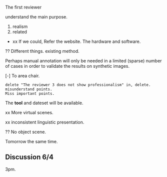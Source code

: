 The first reviewer

understand the main purpose.

1. realism
2. related

<!-- - We will add BadPix. -->

<!-- 
- Test it on middle bury
The Middlebury 2014 dataset may be worth looking at for further validation:
low texture (Staircase, Umbrella, Vintage,...) 
grids/discont (Jadeplant, Bicycle, Sticks, ...)
specularity (Motorcycle, Vintage, ..). validation set. 
- No object region good to explore. 
- It requires some annotation, we will do it later. Extra labeling on some data. 
- Far bigger version of KiTTI from Raquel. might be a good choice.
-->

- xx If we could, Refer the website. The hardware and software.

<!-- - !! How long to generate images. It takes one second. How easy to define the fly path. Short. Tutorial. -->

<!-- - Having all the features of Unreal Stereo in one table, would help a lot to the reader to have a clearer picture on the proposed tool. Add an overview, 
- link to the resource in final version. We will link to the tutorial. We committed to make it easy. -->

<!-- - Multi-camera. -->

<!-- - Extend 4 to include how easy for the community.-->

<!-- - Define for realism. We also validate. See reviewer 1. -->

?? Different things.  existing method. 

Perhaps manual annotation will only be needed in a limited (sparse) number of cases in order to validate the results on synthetic images.


<!-- - We don't understand the comment. 
842f has been done in KITTI. It might be -->

[-] To area chair.

    delete "The reviewer 3 does not show professionalism" in, delete. misunderstand points.
    Miss important points.

The **tool** and dateset will be available.

xx More virtual scenes.

xx inconsistent linguistic presentation.

?? No object scene.


Tomorrow the same time.

## Discussion 6/4

<!-- For the synthetic dataset.-->

<!-- Very simple images. -->

<!-- Appreciate the very detailed -->

<!-- The rendering is getting better and better. -->

<!-- Short the length. -->

<!-- TODO: Thanks for generally positive feedback. Address realism, related to other work and when the code will be available. Our phylosophy the realism is becoming realistic enough to begin this. Validate on the result on KITTI and will do it on other datasets. requires extra annotation. Both the dataset and the tool available. -->

<!-- TODO: P1, too long. -->

<!-- OK: The amount of money. -->

<!--Not from the 3D scenes.
How to get these regions.
Neilson and Yang.
XX provides images in different conditions, but the real images are sparse samples of all conditions and there is no way to control.
More data, no control. We can control which no one can do before.
GCPR use non-realistic synthetic data to diagnosis, it is synthetic 2D patterns without an underlying 3D scenes. 
TODO: Divide into groups. Neilson and Yang + Middlebury.
(1) Data
(2) Regions or evaluation. Object information, material property automatic compute regions? We can also incorporate these methods into our pipeline. --> <!-- Especially THE METRICS PAPER. -->
<!-- Hausler, 2D Images, no underlying 3D structure. 
ICCV2015.
-->
<!--TODO: Relate work. First sentence summary. Make it on top of the paragraph, "we are varying the 3D scene structure and material property to throughly test stereo algorithm. This type of diagnosis is not possible before because of lack of data and tools."-->


<!-- How easy to use. Give a summary of how easy to use, add the third paragraph to the first. -->

<!--"We think the BadPix metric is a useful metric which shows characteristics not observed from the EPE metric we used."
TODO: BadPix metric is a useful metric and we will include it. 
It shows similar result than Tab.2. One noticible difference is the DispNet ranks lower using BadPix, We thik it is because the estimation of DispNet is more smooth than others. So it has a lower average error but larger regions that exceed the BadPix threshold. The threshold of BadPix can be adjusted to different levels, which might lead to different ranking for DispNet. -->



<!-- How easy to use.
1. When you use it. 2. How easy to learn, -->

<!-- Misunderstand about 842f -->

3pm.


